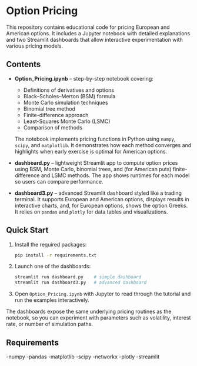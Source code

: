 # Option Pricing

This repository contains educational code for pricing European and American options.
It includes a Jupyter notebook with detailed explanations and two Streamlit dashboards
that allow interactive experimentation with various pricing models.

## Contents

- **Option_Pricing.ipynb** – step-by-step notebook covering:
  - Definitions of derivatives and options
  - Black–Scholes–Merton (BSM) formula
  - Monte Carlo simulation techniques
  - Binomial tree method
  - Finite-difference approach
  - Least-Squares Monte Carlo (LSMC)
  - Comparison of methods

  The notebook implements pricing functions in Python using `numpy`, `scipy`,
  and `matplotlib`. It demonstrates how each method converges and highlights
  when early exercise is optimal for American options.

- **dashboard.py** – lightweight Streamlit app to compute option prices using
  BSM, Monte Carlo, binomial trees, and (for American puts) finite-difference and
  LSMC methods. The app shows runtimes for each model so users can compare
  performance.

- **dashboard3.py** – advanced Streamlit dashboard styled like a trading
  terminal. It supports European and American options, displays results in
  interactive charts, and, for European options, shows the option Greeks. It
  relies on `pandas` and `plotly` for data tables and visualizations.

## Quick Start

1. Install the required packages:

   ```bash
   pip install -r requirements.txt
   ```

2. Launch one of the dashboards:

   ```bash
   streamlit run dashboard.py    # simple dashboard
   streamlit run dashboard3.py   # advanced dashboard
   ```

3. Open `Option_Pricing.ipynb` with Jupyter to read through the tutorial and run
   the examples interactively.

The dashboards expose the same underlying pricing routines as the notebook, so
you can experiment with parameters such as volatility, interest rate, or number
of simulation paths.

## Requirements

-numpy
-pandas
-matplotlib
-scipy
-networkx
-plotly
-streamlit
